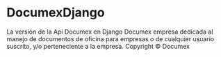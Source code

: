 # DocumexDjango
La versión de la Api Documex en Django
Documex empresa dedicada al manejo de documentos de oficina para empresas o de cualquier usuario suscrito, y/o perteneciente a la empresa.
Copyright © Documex

